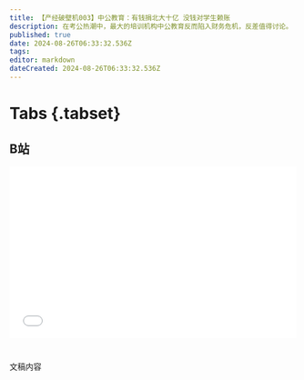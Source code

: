 ```yaml
---
title: 【产经破壁机003】中公教育：有钱捐北大十亿 没钱对学生赖账
description: 在考公热潮中，最大的培训机构中公教育反而陷入财务危机，反差值得讨论。
published: true
date: 2024-08-26T06:33:32.536Z
tags: 
editor: markdown
dateCreated: 2024-08-26T06:33:32.536Z
---
```


# Tabs {.tabset}

## B站

<div style="position: relative; padding: 30% 45%;">
<iframe style="position: absolute; width: 100%; height: 100%; left: 0; top: 0;" src="//player.bilibili.com/player.html?&bvid=BV1SDiKeSEia&page=1&as_wide=1&high_quality=1&danmaku=1&autoplay=0" scrolling="no" border="0" frameborder="no" framespacing="0" allowfullscreen="true"></iframe>
</div>


#

文稿内容